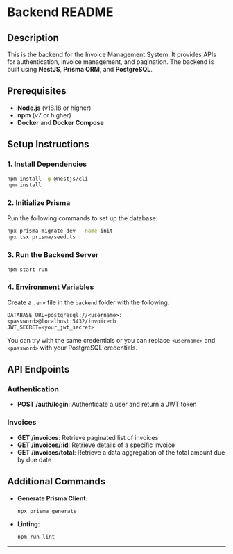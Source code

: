 # Backend README

## Description
This is the backend for the Invoice Management System. It provides APIs for authentication, invoice management, and pagination. The backend is built using **NestJS**, **Prisma ORM**, and **PostgreSQL**.

## Prerequisites
- **Node.js** (v18.18 or higher)
- **npm** (v7 or higher)
- **Docker** and **Docker Compose**

## Setup Instructions

### 1. Install Dependencies
```bash
npm install -g @nestjs/cli
npm install
```

### 2. Initialize Prisma
Run the following commands to set up the database:
```bash
npx prisma migrate dev --name init
npx tsx prisma/seed.ts
```

### 3. Run the Backend Server
```bash
npm start run
```

### 4. Environment Variables
Create a `.env` file in the `backend` folder with the following:
```
DATABASE_URL=postgresql://<username>:<password>@localhost:5432/invoicedb
JWT_SECRET=<your_jwt_secret>
```
You can try with the same credentials or you can replace `<username>` and `<password>` with your PostgreSQL credentials.

## API Endpoints

### Authentication
- **POST /auth/login**: Authenticate a user and return a JWT token

### Invoices
- **GET /invoices**: Retrieve paginated list of invoices
- **GET /invoices/:id**: Retrieve details of a specific invoice
- **GET /invoices/total**: Retrieve a data aggregation of the total amount due by due date

## Additional Commands
- **Generate Prisma Client**:
  ```bash
  npx prisma generate
  ```
- **Linting**:
  ```bash
  npm run lint
  ```

---
